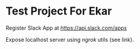 # Test Project For Ekar

Register Slack App at https://api.slack.com/apps

Expose localhost server using *ngrok* utils (see link).
